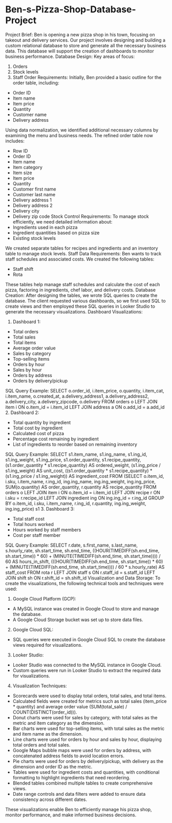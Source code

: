# Ben-s-Pizza-Shop-Database-Project

Project Brief:
Ben is opening a new pizza shop in his town, focusing on takeout and delivery services. Our project involves designing and building a custom relational database to store and generate all the necessary business data. This database will support the creation of dashboards to monitor business performance.
Database Design:
Key areas of focus:
1. Orders
2. Stock levels
3. Staff
Order Requirements:
Initially, Ben provided a basic outline for the order table, including:
- Order ID
- Item name
- Item price
- Quantity
- Customer name
- Delivery address

Using data normalization, we identified additional necessary columns by examining the menu and business needs. The refined order table now includes:
- Row ID
- Order ID
- Item name
- Item category
- Item size
- Item price
- Quantity
- Customer first name
- Customer last name
- Delivery address 1
- Delivery address 2
- Delivery city
- Delivery zip code
Stock Control Requirements:
To manage stock efficiently, we need detailed information about:
- Ingredients used in each pizza
- Ingredient quantities based on pizza size
- Existing stock levels

We created separate tables for recipes and ingredients and an inventory table to manage stock levels.
Staff Data Requirements:
Ben wants to track staff schedules and associated costs. We created the following tables:
- Staff shift
- Rota

These tables help manage staff schedules and calculate the cost of each pizza, factoring in ingredients, chef labor, and delivery costs.
Database Creation:
After designing the tables, we wrote SQL queries to create the database. The client requested various dashboards, so we first used SQL to create views and then employed these SQL queries in Looker Studio to generate the necessary visualizations.
Dashboard Visualizations:
1. Dashboard 1:
- Total orders
- Total sales
- Total items
- Average order value
- Sales by category
- Top-selling items
- Orders by hour
- Sales by hour
- Orders by address
- Orders by delivery/pickup

SQL Query Example:
SELECT
    o.order_id,
    i.item_price,
    o.quantity,
    i.item_cat,
    i.item_name,
    o.created_at,
    a.delivery_address1,
    a.delivery_address2,
    a.delivery_city,
    a.delivery_zipcode,
    o.delivery
FROM
    orders o
LEFT JOIN item i ON o.item_id = i.item_id
LEFT JOIN address a ON o.add_id = a.add_id
2. Dashboard 2:
- Total quantity by ingredient
- Total cost by ingredient
- Calculated cost of pizza
- Percentage cost remaining by ingredient
- List of ingredients to reorder based on remaining inventory

SQL Query Example:
SELECT
    s1.item_name,
    s1.ing_name,
    s1.ing_id,
    s1.ing_weight,
    s1.ing_price,
    s1.order_quantity,
    s1.recipe_quantity,
    (s1.order_quantity * s1.recipe_quantity) AS ordered_weight,
    (s1.ing_price / s1.ing_weight) AS unit_cost,
    ((s1.order_quantity * s1.recipe_quantity) * (s1.ing_price / s1.ing_weight)) AS ingredient_cost
FROM
    (SELECT
        o.item_id,
        i.sku,
        i.item_name,
        r.ing_id,
        ing.ing_name,
        ing.ing_weight,
        ing.ing_price,
        SUM(o.quantity) AS order_quantity,
        r.quantity AS recipe_quantity
    FROM
        orders o
    LEFT JOIN item i ON o.item_id = i.item_id
    LEFT JOIN recipe r ON i.sku = r.recipe_id
    LEFT JOIN ingredient ing ON ing.ing_id = r.ing_id
    GROUP BY
        o.item_id,
        i.sku,
        i.item_name,
        r.ing_id,
        r.quantity,
        ing.ing_weight,
        ing.ing_price) s1
3. Dashboard 3:
- Total staff cost
- Total hours worked
- Hours worked by staff members
- Cost per staff member

SQL Query Example:
SELECT
    r.date,
    s.first_name,
    s.last_name,
    s.hourly_rate,
    sh.start_time,
    sh.end_time,
    ((HOUR(TIMEDIFF(sh.end_time, sh.start_time)) * 60) + (MINUTE(TIMEDIFF(sh.end_time, sh.start_time)))) / 60 AS hours_in_shift,
    (((HOUR(TIMEDIFF(sh.end_time, sh.start_time)) * 60) + (MINUTE(TIMEDIFF(sh.end_time, sh.start_time)))) / 60 * s.hourly_rate) AS staff_cost
FROM
    rota r
LEFT JOIN staff s ON r.staff_id = s.staff_id
LEFT JOIN shift sh ON r.shift_id = sh.shift_id
Visualization and Data Storage:
To create the visualizations, the following technical tools and techniques were used:

1. Google Cloud Platform (GCP):
- A MySQL instance was created in Google Cloud to store and manage the database.
- A Google Cloud Storage bucket was set up to store data files.

2. Google Cloud SQL:
- SQL queries were executed in Google Cloud SQL to create the database views required for visualizations.

3. Looker Studio:
- Looker Studio was connected to the MySQL instance in Google Cloud.
- Custom queries were run in Looker Studio to extract the required data for visualizations.

4. Visualization Techniques:
- Scorecards were used to display total orders, total sales, and total items.
- Calculated fields were created for metrics such as total sales (item_price * quantity) and average order value (SUM(total_sale) / COUNT(DISTINCT(order_id))).
- Donut charts were used for sales by category, with total sales as the metric and item category as the dimension.
- Bar charts were used for top-selling items, with total sales as the metric and item name as the dimension.
- Line charts were used for orders by hour and sales by hour, displaying total orders and total sales.
- Google Maps bubble maps were used for orders by address, with concatenated address fields to avoid location errors.
- Pie charts were used for orders by delivery/pickup, with delivery as the dimension and order ID as the metric.
- Tables were used for ingredient costs and quantities, with conditional formatting to highlight ingredients that need reordering.
- Blended tables combined multiple tables to create comprehensive views.
- Date range controls and data filters were added to ensure data consistency across different dates.

These visualizations enable Ben to efficiently manage his pizza shop, monitor performance, and make informed business decisions.
